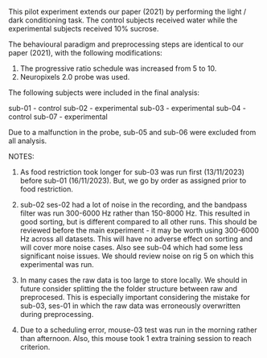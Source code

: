 This pilot experiment extends our paper (2021) by performing the
light / dark conditioning task. The control subjects received water
while the experimental subjects received 10% sucrose.

The behavioural paradigm and preprocessing steps are identical to our 
paper (2021), with the following modifications:


1) The progressive ratio schedule was increased from 5 to 10.
2) Neuropixels 2.0 probe was used.

The following subjects were included in the final analysis:

sub-01 - control
sub-02 - experimental
sub-03 - experimental
sub-04 - control
sub-07 - experimental

Due to a malfunction in the probe, sub-05 and sub-06 were excluded from all analysis.

NOTES:
1) As food restriction took longer for sub-03 was run first (13/11/2023) 
   before sub-01 (16/11/2023). But, we go by order as assigned prior to food restriction.

2) sub-02 ses-02 had a lot of noise in the recording, and the bandpass filter was run 300-6000 Hz rather
   than 150-8000 Hz. This resulted in good sorting, but is different compared to all other runs. This
   should be reviewed before the main experiment - it may be worth using 300-6000 Hz across all 
   datasets. This will have no adverse effect on sorting and will cover more noise cases. Also see
   sub-04 which had some less significant noise issues. We should review noise on rig 5 on which 
   this experimental was run.

3) In many cases the raw data is too large to store locally. We should in future consider splitting the
   the folder structure between raw and preprocesed. This is especially important considering the 
   mistake for sub-03, ses-01 in which the raw data was erroneously overwritten during preprocessing.

4) Due to a scheduling error, mouse-03 test was run in the morning rather than afternoon. 
   Also, this mouse took 1 extra training session to reach criterion.


